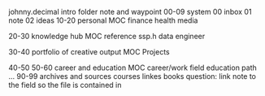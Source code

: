 johnny.decimal intro
folder note and waypoint
00-09 system
     00 inbox 
     01 note 
     02 ideas
10-20 personal 
     MOC 
     finance
     health
      media 
    
20-30 knowledge hub
     MOC
     reference ssp.h data engineer
     
30-40 
portfolio of creative output 
     MOC 
     Projects
     
40-50 
50-60 career and education 
     MOC
     career/work field
     education path
...
90-99 archives and sources 
     courses 
     linkes 
     books 
question: link note to the field 
so the file is contained in 
